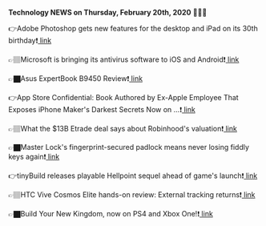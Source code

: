 <b>Technology NEWS on Thursday, February 20th, 2020</b> 📡📡📡 

👉Adobe Photoshop gets new features for the desktop and iPad on its 30th birthday❗️<a href='https://techblock.club/?p=2955'> link</a>

👉🏽Microsoft is bringing its antivirus software to iOS and Android❗️<a href='https://techblock.club/?p=2957'> link</a>

👉🏿Asus ExpertBook B9450 Review❗️<a href='https://techblock.club/?p=2959'> link</a>

👉App Store Confidential: Book Authored by Ex-Apple Employee That Exposes iPhone Maker's Darkest Secrets Now on ...❗️<a href='https://techblock.club/?p=2961'> link</a>

👉🏽What the $13B Etrade deal says about Robinhood's valuation❗️<a href='https://techblock.club/?p=2963'> link</a>

👉🏿Master Lock's fingerprint-secured padlock means never losing fiddly keys again❗️<a href='https://techblock.club/?p=2965'> link</a>

👉tinyBuild releases playable Hellpoint sequel ahead of game's launch❗️<a href='https://techblock.club/?p=2967'> link</a>

👉🏽HTC Vive Cosmos Elite hands-on review: External tracking returns❗️<a href='https://techblock.club/?p=2969'> link</a>

👉🏿Build Your New Kingdom, now on PS4 and Xbox One!❗️<a href='https://techblock.club/?p=2971'> link</a>

